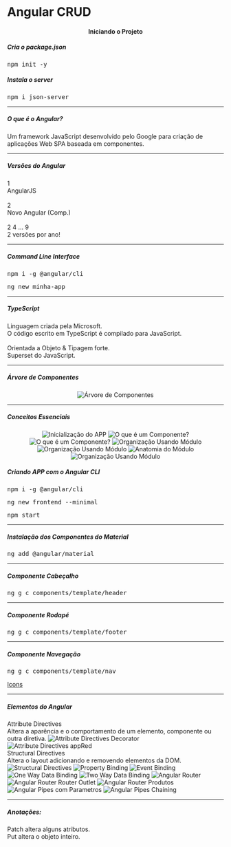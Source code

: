 <h1 align="left">Angular CRUD</h1>

<h4 align="center">Iniciando o Projeto</h4>

<h5 align="left">Cria o package.json</h5>
<pre>npm init -y</pre>

<h5 align="left">Instala o server</h5>
<pre>npm i json-server</pre>

<hr />

<h5 align="left">O que é o Angular?</h5>

<p align="left">
    Um framework JavaScript desenvolvido pelo Google para criação de aplicações Web SPA baseada em componentes.
</p>

<hr />

<h5 align="left">Versões do Angular</h5>

<p align="left">
    1 <br />
    AngularJS <br />
    <br />
    2 <br />
    Novo Angular (Comp.) <br />
    <br />
    2 4 ... 9 <br />
    2 versões por ano!
</p>

<hr />

<h5 align="left">Command Line Interface</h5>

<pre>npm i -g @angular/cli</pre>
<pre>ng new minha-app</pre>

<hr />

<h5 align="left">TypeScript</h5>

<p align="left">
    Linguagem criada pela Microsoft. <br />
    O código escrito em TypeScript é compilado para JavaScript. <br />
    <br />
    Orientada a Objeto & Tipagem forte. <br />
    Superset do JavaScript.
</p>

<hr />

<h5 align="left">Árvore de Componentes</h5>

<p align="center">
    <img 
        src="https://github.com/lucasrmagalhaes/angular-crud/blob/main/backend/img/arvoreDeComponentes.jpg"
        alt="Árvore de Componentes"
    >
</p>

<hr />

<h5 align="left">Conceitos Essenciais</h5>

<p align="center">
    <img 
        src="https://github.com/lucasrmagalhaes/angular-crud/blob/main/backend/img/inicializacaoDaAPP.jpg"
        alt="Inicialização do APP"
    >
    <img 
        src="https://github.com/lucasrmagalhaes/angular-crud/blob/main/backend/img/componenteAngular.jpg"
        alt="O que é um Componente?"
    >
    <img 
        src="https://github.com/lucasrmagalhaes/angular-crud/blob/main/backend/img/TSHTMLCSS.jpg"
        alt="O que é um Componente?"
    >
    <img 
        src="https://github.com/lucasrmagalhaes/angular-crud/blob/main/backend/img/organizacaoUsandoModulo1.jpg"
        alt="Organização Usando Módulo"
    >
    <img 
        src="https://github.com/lucasrmagalhaes/angular-crud/blob/main/backend/img/organizacaoUsandoModulo2.jpg"
        alt="Organização Usando Módulo"
    >
    <img 
        src="https://github.com/lucasrmagalhaes/angular-crud/blob/main/backend/img/anatomiaDoModulo.jpg"
        alt="Anatomia do Módulo"
    >
        <img 
        src="https://github.com/lucasrmagalhaes/angular-crud/blob/main/backend/img/organizacaoUsandoModulo3.jpg"
        alt="Organização Usando Módulo"
    >
</p>

<h5 align="left">Criando APP com o Angular CLI</h5>

<pre>npm i -g @angular/cli</pre>
<pre>ng new frontend --minimal</pre>
<pre>npm start</pre>

<hr />

<h5 align="left">Instalação dos Componentes do Material</h5>

<pre>ng add @angular/material</pre>

<hr />

<h5 align="left">Componente Cabeçalho</h5>

<pre>ng g c components/template/header</pre>

<hr />

<h5 align="left">Componente Rodapé</h5>

<pre>ng g c components/template/footer</pre>

<hr />

<h5 align="left">Componente Navegação</h5>

<pre>ng g c components/template/nav</pre>

<p align="left">
    <a href="https://material.io/resources/icons/?style=baseline">Icons</a>
</p>

<hr />

<h5 align="left">Elementos do Angular</h5>

<p align="left">
    Attribute Directives <br />
    Altera a aparência e o comportamento de um elemento, componente ou outra diretiva.
    <img src="https://github.com/lucasrmagalhaes/angular-crud/blob/main/frontend/src/assets/img/attributeDirectivesDecorator.jpg" alt="Attribute Directives Decorator">
    <img src="https://github.com/lucasrmagalhaes/angular-crud/blob/main/frontend/src/assets/img/attributeDirectives.jpg" alt="Attribute Directives appRed">
    <br />
    Structural Directives <br />
    Altera o layout adicionando e removendo elementos da DOM.
    <img src="https://github.com/lucasrmagalhaes/angular-crud/blob/main/frontend/src/assets/img/structuralDirectives.jpg" alt="Structural Directives">
    <img src="https://github.com/lucasrmagalhaes/angular-crud/blob/main/frontend/src/assets/img/propertyBinding.jpg" alt="Property Binding">
    <img src="https://github.com/lucasrmagalhaes/angular-crud/blob/main/frontend/src/assets/img/eventBinding.jpg" alt="Event Binding">
    <img src="https://github.com/lucasrmagalhaes/angular-crud/blob/main/frontend/src/assets/img/oneWayDataBinding.jpg" alt="One Way Data Binding">
    <img src="https://github.com/lucasrmagalhaes/angular-crud/blob/main/frontend/src/assets/img/twoWayDataBinding.jpg" alt="Two Way Data Binding">
    <img src="https://github.com/lucasrmagalhaes/angular-crud/blob/main/frontend/src/assets/img/angularRouter.jpg" alt="Angular Router">
    <img src="https://github.com/lucasrmagalhaes/angular-crud/blob/main/frontend/src/assets/img/angularRouteRouterOutlet.jpg" alt="Angular Router Router Outlet">
    <img src="https://github.com/lucasrmagalhaes/angular-crud/blob/main/frontend/src/assets/img/angularRouteProdutos.jpg" alt="Angular Router Produtos">
    <img src="https://github.com/lucasrmagalhaes/angular-crud/blob/main/frontend/src/assets/img/angularPipesComParametros.jpg" alt="Angular Pipes com Parametros">
    <img src="https://github.com/lucasrmagalhaes/angular-crud/blob/main/frontend/src/assets/img/angularPipesChaining.jpg" alt="Angular Pipes Chaining">
</p>

<hr />

<h5 align="left">Anotações:</h5>

<p align="left">
    Patch altera alguns atributos. <br />
    Put altera o objeto inteiro.
</p>